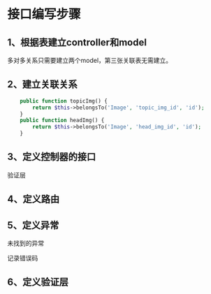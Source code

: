 # 接口编写步骤

## 1、根据表建立controller和model

多对多关系只需要建立两个model，第三张关联表无需建立。

## 2、建立关联关系

```php
    public function topicImg() {
        return $this->belongsTo('Image', 'topic_img_id', 'id');
    }
    public function headImg() {
        return $this->belongsTo('Image', 'head_img_id', 'id');
    }
```

## 3、定义控制器的接口

验证层



## 4、定义路由

## 5、定义异常

未找到的异常

记录错误码

## 6、定义验证层

